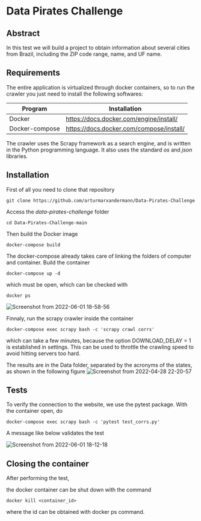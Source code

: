 # Data Pirates Challenge
## Abstract
In this test we will build a project to obtain information about several cities
from Brazil, including the ZIP code range, name, and UF name.

## Requirements
The entire application is virtualized through docker containers, so 
to run the crawler you just need to install the following softwares:

| Program | Installation |
| --- | --- |
|Docker | https://docs.docker.com/engine/install/  |
|Docker-compose | https://docs.docker.com/compose/install/ |

The crawler uses the Scrapy framework as a search engine, and is written in the Python programming language.
It also uses the standard *os* and *json* libraries.

## Installation 
First of all you need to clone that repository

```git clone https://github.com/arturmarxandermann/Data-Pirates-Challenge```

Access the *data-pirates-challenge* folder

```cd Data-Pirates-Challenge-main```

Then build the Docker image

```docker-compose build```

The docker-compose already takes care of linking the folders
of computer and container. Build the container

```docker-compose up -d ```

which must be open, which can be checked with

```docker ps```

![Screenshot from 2022-06-01 18-58-56](https://user-images.githubusercontent.com/71330975/171508951-96e35c02-d1de-47b5-b291-4870718fc9d9.png)

Finnaly,  run the scrapy crawler inside the container

```docker-compose exec scrapy bash -c 'scrapy crawl corrs'```

which can take a few minutes, because the option DOWNLOAD_DELAY = 1 is established in settings.
This can be used to throttle the crawling speed to avoid hitting servers too hard.

The results are in the Data folder, separated by the acronyms of the states, as shown in the following figure
![Screenshot from 2022-04-28 22-20-57](https://user-images.githubusercontent.com/71330975/165871705-3047e940-116c-4de4-8f26-b00a995c8f23.png)




## Tests 
To verify the connection to the website, we use the pytest package.
With the container open, do

```docker-compose exec scrapy bash -c 'pytest test_corrs.py'```

A message like below validates the test

![Screenshot from 2022-06-01 18-12-18](https://user-images.githubusercontent.com/71330975/171502718-5be91b7c-ab11-4ed8-ab3c-f48d6d9ad9a3.png)


## Closing the container

After performing the test,

the docker container can be shut down with the command

```docker kill <container_id>```

where the id can be obtained with docker ps command.









 
